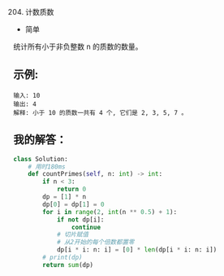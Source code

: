 0204. 计数质数

- 简单

统计所有小于非负整数 n 的质数的数量。

## 示例:
```
输入: 10
输出: 4
解释: 小于 10 的质数一共有 4 个, 它们是 2, 3, 5, 7 。
```

## 我的解答：
``` python
class Solution:
    # 用时180ms
    def countPrimes(self, n: int) -> int:
        if n < 3:
            return 0
        dp = [1] * n
        dp[0] = dp[1] = 0
        for i in range(2, int(n ** 0.5) + 1):
            if not dp[i]:
                continue
            # 切片赋值
            # 从2开始的每个倍数都置零
            dp[i * i: n: i] = [0] * len(dp[i * i: n: i])
        # print(dp)
        return sum(dp)
```
